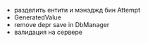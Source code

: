 - разделить ентити и мэнэджд бин Attempt
- GeneratedValue
- remove depr save in DbManager
- валидация на сервере
